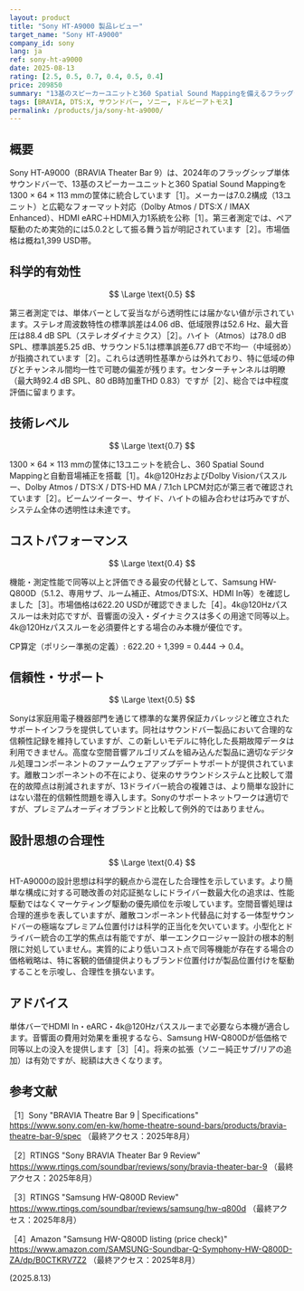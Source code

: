 ```yaml
---
layout: product
title: "Sony HT-A9000 製品レビュー"
target_name: "Sony HT-A9000"
company_id: sony
lang: ja
ref: sony-ht-a9000
date: 2025-08-13
rating: [2.5, 0.5, 0.7, 0.4, 0.5, 0.4]
price: 209850
summary: "13基のスピーカーユニットと360 Spatial Sound Mappingを備えるフラッグシップ単体バー。先進機能は充実する一方、測定性能と価格のバランスから、より安価な代替と比べたCPに課題。"
tags: [BRAVIA, DTS:X, サウンドバー, ソニー, ドルビーアトモス]
permalink: /products/ja/sony-ht-a9000/
---
```

## 概要

Sony HT-A9000（BRAVIA Theater Bar 9）は、2024年のフラッグシップ単体サウンドバーで、13基のスピーカーユニットと360 Spatial Sound Mappingを1300 × 64 × 113 mmの筐体に統合しています［1］。メーカーは7.0.2構成（13ユニット）と広範なフォーマット対応（Dolby Atmos / DTS:X / IMAX Enhanced）、HDMI eARC＋HDMI入力1系統を公称［1］。第三者測定では、ペア駆動のため実効的には5.0.2として振る舞う旨が明記されています［2］。市場価格は概ね1,399 USD帯。

## 科学的有効性

$$ \Large \text{0.5} $$

第三者測定では、単体バーとして妥当ながら透明性には届かない値が示されています。ステレオ周波数特性の標準誤差は4.06 dB、低域限界は52.6 Hz、最大音圧は88.4 dB SPL（ステレオダイナミクス）［2］。ハイト（Atmos）は78.0 dB SPL、標準誤差5.25 dB、サラウンド5.1は標準誤差6.77 dBで不均一（中域弱め）が指摘されています［2］。これらは透明性基準からは外れており、特に低域の伸びとチャンネル間均一性で可聴の偏差が残ります。センターチャンネルは明瞭（最大時92.4 dB SPL、80 dB時加重THD 0.83）ですが［2］、総合では中程度評価に留まります。

## 技術レベル

$$ \Large \text{0.7} $$

1300 × 64 × 113 mmの筐体に13ユニットを統合し、360 Spatial Sound Mappingと自動音場補正を搭載［1］。4k@120HzおよびDolby Visionパススルー、Dolby Atmos / DTS:X / DTS-HD MA / 7.1ch LPCM対応が第三者で確認されています［2］。ビームツイーター、サイド、ハイトの組み合わせは巧みですが、システム全体の透明性は未達です。

## コストパフォーマンス

$$ \Large \text{0.4} $$

機能・測定性能で同等以上と評価できる最安の代替として、Samsung HW-Q800D（5.1.2、専用サブ、ルーム補正、Atmos/DTS:X、HDMI In等）を確認しました［3］。市場価格は622.20 USDが確認できました［4］。4k@120Hzパススルーは未対応ですが、音響面の没入・ダイナミクスは多くの用途で同等以上。4k@120Hzパススルーを必須要件とする場合のみ本機が優位です。

CP算定（ポリシー準拠の定義）: 622.20 ÷ 1,399 = 0.444 → 0.4。

## 信頼性・サポート

$$ \Large \text{0.5} $$

Sonyは家庭用電子機器部門を通じて標準的な業界保証カバレッジと確立されたサポートインフラを提供しています。同社はサウンドバー製品において合理的な信頼性記録を維持していますが、この新しいモデルに特化した長期故障データは利用できません。高度な空間音響アルゴリズムを組み込んだ製品に適切なデジタル処理コンポーネントのファームウェアアップデートサポートが提供されています。離散コンポーネントの不在により、従来のサラウンドシステムと比較して潜在的故障点は削減されますが、13ドライバー統合の複雑さは、より簡単な設計にはない潜在的信頼性問題を導入します。Sonyのサポートネットワークは適切ですが、プレミアムオーディオブランドと比較して例外的ではありません。

## 設計思想の合理性

$$ \Large \text{0.4} $$

HT-A9000の設計思想は科学的観点から混在した合理性を示しています。より簡単な構成に対する可聴改善の対応証拠なしにドライバー数最大化の追求は、性能駆動ではなくマーケティング駆動の優先順位を示唆しています。空間音響処理は合理的進歩を表していますが、離散コンポーネント代替品に対する一体型サウンドバーの極端なプレミアム位置付けは科学的正当化を欠いています。小型化とドライバー統合の工学的焦点は有能ですが、単一エンクロージャー設計の根本的制限に対処していません。実質的により低いコスト点で同等機能が存在する場合の価格戦略は、特に客観的価値提供よりもブランド位置付けが製品位置付けを駆動することを示唆し、合理性を損ないます。

## アドバイス

単体バーでHDMI In・eARC・4k@120Hzパススルーまで必要なら本機が適合します。音響面の費用対効果を重視するなら、Samsung HW-Q800Dが低価格で同等以上の没入を提供します［3］［4］。将来の拡張（ソニー純正サブ/リアの追加）は有効ですが、総額は大きくなります。

## 参考文献

［1］Sony "BRAVIA Theatre Bar 9 | Specifications" https://www.sony.com/en-kw/home-theatre-sound-bars/products/bravia-theatre-bar-9/spec （最終アクセス：2025年8月）

［2］RTINGS "Sony BRAVIA Theater Bar 9 Review" https://www.rtings.com/soundbar/reviews/sony/bravia-theater-bar-9 （最終アクセス：2025年8月）

［3］RTINGS "Samsung HW-Q800D Review" https://www.rtings.com/soundbar/reviews/samsung/hw-q800d （最終アクセス：2025年8月）

［4］Amazon "Samsung HW-Q800D listing (price check)" https://www.amazon.com/SAMSUNG-Soundbar-Q-Symphony-HW-Q800D-ZA/dp/B0CTKRV7Z2 （最終アクセス：2025年8月）

(2025.8.13)